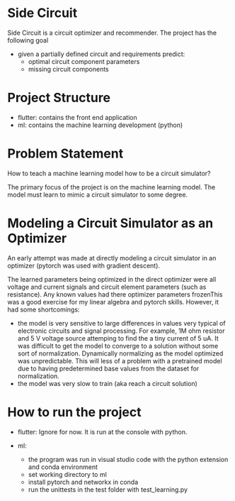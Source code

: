 # Side Circuit
Side Circuit is a circuit optimizer and recommender.  The project has the following goal 
- given a partially defined circuit and requirements predict:
  - optimal circuit component parameters
  - missing circuit components

# Project Structure
- flutter: contains the front end application
- ml: contains the machine learning development (python)

# Problem Statement
How to teach a machine learning model how to be a circuit simulator?

The primary focus of the project is on the machine learning model.  The model must learn to mimic a circuit simulator to some degree.  

# Modeling a Circuit Simulator as an Optimizer
An early attempt was made at directly modeling a circuit simulator in an optimizer (pytorch was used with gradient descent).

The learned parameters being optimized in the direct optimizer were all voltage and current signals and circuit element parameters (such as resistance).  Any known values had there optimizer parameters frozenThis was a good exercise for my linear algebra and pytorch skills.  However, it had some shortcomings:
   - the model is very sensitive to large differences in values very typical of electronic circuits and signal processing.  For example, 1M ohm resistor and 5 V voltage source attemping to find the a tiny current of 5 uA.  It was difficult to get the model to converge to a solution without some sort of normalization.  Dynamically normalizing as the model optimized was unpredictable.  This will less of a problem with a pretrained model due to having predetermined base values from the dataset for normalization.
   - the model was very slow to train (aka reach a circuit solution)

# How to run the project
- flutter:  Ignore for now. It is run at the console with python.

- ml:
  - the program was run in visual studio code with the python extension and conda environment
  - set working directory to ml
  - install pytorch and networkx in conda
  - run the unittests in the test folder with test_learning.py


